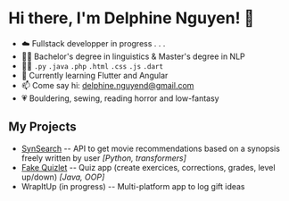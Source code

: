 # Hi there, I'm Delphine Nguyen! 🐬

- ☁️ Fullstack developper in progress . . .
- 👩‍🎓 Bachelor's degree in linguistics & Master's degree in NLP
- 👩‍💻 `.py` `.java` `.php` `.html` `.css` `.js` `.dart`
- 🌱 Currently learning Flutter and Angular
- 📫 Come say hi: <delphine.nguyend@gmail.com>
- 💗 Bouldering, sewing, reading horror and low-fantasy

## My Projects

- [SynSearch](https://github.com/delphine-nguyen/FakeQuizlet) -- API to get movie recommendations based on a synopsis freely written by user *[Python, transformers]*
- [Fake Quizlet](https://github.com/delphine-nguyen/FakeQuizlet) -- Quiz app (create exercices, corrections, grades, level up/down) *[Java, OOP]*
- WrapItUp (in progress) -- Multi-platform app to log gift ideas
